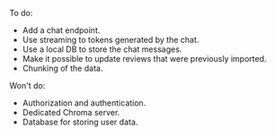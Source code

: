 To do:
- Add a chat endpoint.
- Use streaming to tokens generated by the chat.
- Use a local DB to store the chat messages.
- Make it possible to update reviews that were previously imported.
- Chunking of the data.

Won't do:
- Authorization and authentication.
- Dedicated Chroma server.
- Database for storing user data.